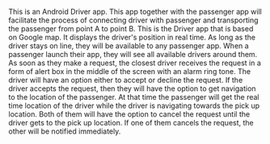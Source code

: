 This is an Android Driver app. This app together with the passenger app will facilitate the process of connecting driver with 
passenger and transporting the passenger from point A to point B. This is the Driver app that is based on Google map. It displays
the driver's position in real time. As long as the driver stays on line, they will be available to any passenger app. When a 
passenger launch their app, they will see all available drivers around them. As soon as they make a request, the closest driver
receives the request in a form of alert box in the middle of the screen with an alarm ring tone. The driver will have an option 
either to accept or decline the request. 
If the driver accepts the request, then they will have the option to get navigation to the location of the passenger. At that 
time the passenger will get the real time location of the driver while the driver is navigating towards the pick up location. 
Both of them will have the option to cancel the request until the driver gets to the pick up location. If one of them cancels 
the request, the other will be notified immediately. 
